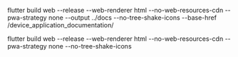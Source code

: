 flutter build web --release --web-renderer html --no-web-resources-cdn --pwa-strategy none --output ../docs --no-tree-shake-icons --base-href /device_application_documentation/

flutter build web --release --web-renderer html --no-web-resources-cdn --pwa-strategy none --no-tree-shake-icons
